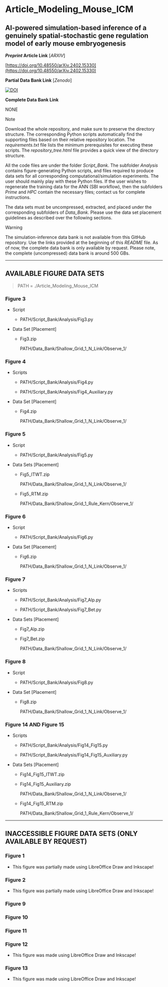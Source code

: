 # Article_Modeling_Mouse_ICM

## AI-powered simulation-based inference of a genuinely spatial-stochastic gene regulation model of early mouse embryogenesis

**_Preprint_ Article Link** [_ARXIV_]

[https://doi.org/10.48550/arXiv.2402.15330](https://doi.org/10.48550/arXiv.2402.15330)

__Partial Data Bank Link__ [_Zenodo_]

[![DOI](https://zenodo.org/badge/DOI/10.5281/zenodo.12637055.svg)](https://doi.org/10.5281/zenodo.12637055)

__Complete Data Bank Link__

NONE []()

> [!NOTE]
> Download the whole repository, and make sure to preserve the directory structure. The corresponding Python scripts automatically find the supporting files based on their relative repository location. The *requirements.txt* file lists the minimum prerequisites for executing these scripts. The *repository_tree.html* file provides a quick view of the directory structure.

All the code files are under the folder *Script_Bank*. The subfolder *Analysis* contains figure-generating Python scripts, and files required to produce data sets for all corresponding computational/simulation experiments. The user should mainly play with these Python files. If the user wishes to regenerate the training data for the ANN (SBI workflow), then the subfolders *Prime* and *HPC* contain the necessary files; contact us for complete instructions.

The data sets must be uncompressed, extracted, and placed under the corresponding subfolders of *Data_Bank*. Please use the data set placement guidelines as described over the following sections.

> [!WARNING]
> The simulation-inference data bank is not available from this GitHub repository. Use the links provided at the beginning of this *README* file. As of now, the complete data bank is only available by request. Please note, the complete (uncompressed) data bank is around 500 GBs.

----

## AVAILABLE FIGURE DATA SETS

> PATH = ./Article_Modeling_Mouse_ICM

### Figure 3

 - Script

   - PATH/Script_Bank/Analysis/Fig3.py

 - Data Set [Placement]

   - Fig3.zip

       PATH/Data_Bank/Shallow_Grid_1_N_Link/Observe_1/

### Figure 4

 - Scripts

   - PATH/Script_Bank/Analysis/Fig4.py

   - PATH/Script_Bank/Analysis/Fig4_Auxiliary.py

 - Data Set [Placement]

   - Fig4.zip

       PATH/Data_Bank/Shallow_Grid_1_N_Link/Observe_1/

### Figure 5

 - Script

   - PATH/Script_Bank/Analysis/Fig5.py

 - Data Sets [Placement]

   - Fig5_ITWT.zip

       PATH/Data_Bank/Shallow_Grid_1_N_Link/Observe_1/

   - Fig5_RTM.zip

       PATH/Data_Bank/Shallow_Grid_1_Rule_Kern/Observe_1/

### Figure 6

 - Script

   - PATH/Script_Bank/Analysis/Fig6.py

 - Data Set [Placement]

   - Fig6.zip

       PATH/Data_Bank/Shallow_Grid_1_N_Link/Observe_1/

### Figure 7

 - Scripts

   - PATH/Script_Bank/Analysis/Fig7_Alp.py

   - PATH/Script_Bank/Analysis/Fig7_Bet.py

 - Data Sets [Placement]

   - Fig7_Alp.zip

   - Fig7_Bet.zip

       PATH/Data_Bank/Shallow_Grid_1_N_Link/Observe_1/

### Figure 8

 - Script

   - PATH/Script_Bank/Analysis/Fig8.py

 - Data Set [Placement]

   - Fig8.zip

       PATH/Data_Bank/Shallow_Grid_1_N_Link/Observe_1/

### Figure 14 AND Figure 15

 - Scripts

   - PATH/Script_Bank/Analysis/Fig14_Fig15.py

   - PATH/Script_Bank/Analysis/Fig14_Fig15_Auxiliary.py

 - Data Sets [Placement]

   - Fig14_Fig15_ITWT.zip

   - Fig14_Fig15_Auxiliary.zip

       PATH/Data_Bank/Shallow_Grid_1_N_Link/Observe_1/

   - Fig14_Fig15_RTM.zip

       PATH/Data_Bank/Shallow_Grid_1_Rule_Kern/Observe_1/

----

## INACCESSIBLE FIGURE DATA SETS (ONLY AVAILABLE BY REQUEST)

### Figure 1

 - This figure was partially made using LibreOffice Draw and Inkscape!

### Figure 2

 - This figure was partially made using LibreOffice Draw and Inkscape!

### Figure 9

### Figure 10

### Figure 11

### Figure 12

 - This figure was made using LibreOffice Draw and Inkscape!

### Figure 13

 - This figure was made using LibreOffice Draw and Inkscape!
